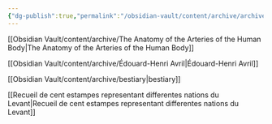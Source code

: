 ```yaml
---
{"dg-publish":true,"permalink":"/obsidian-vault/content/archive/archive/","noteIcon":""}
---
```



[[Obsidian Vault/content/archive/The Anatomy of the Arteries of the Human Body\|The Anatomy of the Arteries of the Human Body]]

[[Obsidian Vault/content/archive/Édouard-Henri Avril\|Édouard-Henri Avril]]

[[Obsidian Vault/content/archive/bestiary\|bestiary]]

[[Recueil de cent estampes representant differentes nations du Levant\|Recueil de cent estampes representant differentes nations du Levant]]

